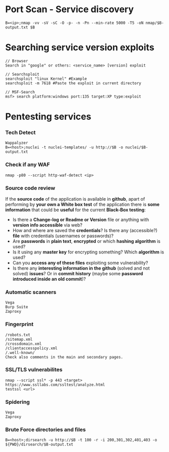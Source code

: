 # Port Scan - Service discovery

```
B=<ip>;nmap -vv -sV -sC -O -p- -n -Pn --min-rate 5000 -T5 -oN nmap/$B-output.txt $B
```

# Searching service version exploits

```
// Browser
Search in "google" or others: <service_name> [version] exploit

// Searchsploit
searchsploit "linux Kernel" #Example
searchsploit -m 7618 #Paste the exploit in current directory

// MSF-Search
msf> search platform:windows port:135 target:XP type:exploit
```

# Pentesting services

### Tech Detect
```
Wappalyzer
B=<host>;nuclei -t nuclei-templates/ -u http://$B -o nuclei/$B-output.txt
```

### Check if any WAF
```
nmap -p80 --script http-waf-detect <ip>
```

### Source code review
If the **source code** of the application is available in **github**, apart of performing by **your own a White box test** of the application there is **some information** that could be **useful** for the current **Black-Box testing**:
- Is there a **Change-log or Readme or Version** file or anything with **version info accessible** via web?
- How and where are saved the **credentials**? Is there any (accessible?) **file** with credentials (usernames or passwords)?
- Are **passwords** in **plain text**, **encrypted** or which **hashing algorithm** is used?
- Is it using any **master key** for encrypting something? Which **algorithm** is used?
- Can you **access any of these files** exploiting some vulnerability?
- Is there any **interesting information in the github** (solved and not solved) **issues**? Or in **commit history** (maybe some **password introduced inside an old commit**)?

### Automatic scanners
```
Vega
Burp Suite
Zaproxy
```

### Fingerprint
```
/robots.txt
/sitemap.xml
/crossdomain.xml
/clientaccesspolicy.xml
/.well-known/
Check also comments in the main and secondary pages.
```

### SSL/TLS vulnerabilites
```
nmap --script ssl* -p 443 <target>
https://www.ssllabs.com/ssltest/analyze.html
testssl <url>
```

### Spidering
```
Vega
Zaproxy
```

### Brute Force directories and files
```
B=<host>;dirsearch -u http://$B -t 100 -r -i 200,301,302,401,403 -o ${PWD}/dirsearch/$B-output.txt
```
